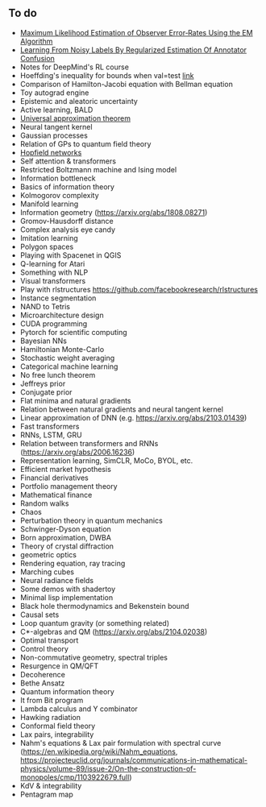To do
-------------------------------------------------------------------------------
* [Maximum Likelihood Estimation of Observer Error‐Rates Using the EM Algorithm](https://www.semanticscholar.org/paper/Maximum-Likelihood-Estimation-of-Observer-Using-the-Dawid-Skene/c80c7ab615b2fad5148a7848dbdd26a2dc50dd3d)
* [Learning From Noisy Labels By Regularized Estimation Of Annotator Confusion](https://arxiv.org/abs/1902.03680)
* Notes for DeepMind's RL course
* Hoeffding's inequality for bounds when val=test [link](https://people.orie.cornell.edu/mru8/orie4741/lectures/generalization.pdf)
* Comparison of Hamilton-Jacobi equation with Bellman equation
* Toy autograd engine
* Epistemic and aleatoric uncertainty
* Active learning, BALD
* [Universal approximation theorem](https://en.wikipedia.org/wiki/Universal_approximation_theorem)
* Neural tangent kernel
* Gaussian processes
* Relation of GPs to quantum field theory
* [Hopfield networks](https://arxiv.org/abs/2008.02217)
* Self attention & transformers
* Restricted Boltzmann machine and Ising model
* Information bottleneck
* Basics of information theory
* Kolmogorov complexity
* Manifold learning
* Information geometry (https://arxiv.org/abs/1808.08271)
* Gromov-Hausdorff distance
* Complex analysis eye candy
* Imitation learning
* Polygon spaces
* Playing with Spacenet in QGIS
* Q-learning for Atari
* Something with NLP
* Visual transformers
* Play with rlstructures https://github.com/facebookresearch/rlstructures
* Instance segmentation
* NAND to Tetris
* Microarchitecture design
* CUDA programming
* Pytorch for scientific computing
* Bayesian NNs
* Hamiltonian Monte-Carlo
* Stochastic weight averaging
* Categorical machine learning
* No free lunch theorem
* Jeffreys prior
* Conjugate prior
* Flat minima and natural gradients
* Relation between natural gradients and neural tangent kernel
* Linear approximation of DNN (e.g. https://arxiv.org/abs/2103.01439)
* Fast transformers
* RNNs, LSTM, GRU
* Relation between transformers and RNNs (https://arxiv.org/abs/2006.16236)
* Representation learning, SimCLR, MoCo, BYOL, etc.
* Efficient market hypothesis
* Financial derivatives
* Portfolio management theory
* Mathematical finance
* Random walks
* Chaos
* Perturbation theory in quantum mechanics
* Schwinger-Dyson equation
* Born approximation, DWBA
* Theory of crystal diffraction
* geometric optics
* Rendering equation, ray tracing
* Marching cubes
* Neural radiance fields
* Some demos with shadertoy
* Minimal lisp implementation
* Black hole thermodynamics and Bekenstein bound
* Causal sets
* Loop quantum gravity (or something related)
* C*-algebras and QM (https://arxiv.org/abs/2104.02038)
* Optimal transport
* Control theory
* Non-commutative geometry, spectral triples
* Resurgence in QM/QFT
* Decoherence
* Bethe Ansatz
* Quantum information theory
* It from Bit program
* Lambda calculus and Y combinator
* Hawking radiation
* Conformal field theory
* Lax pairs, integrability
* Nahm's equations & Lax pair formulation with spectral curve (https://en.wikipedia.org/wiki/Nahm_equations, https://projecteuclid.org/journals/communications-in-mathematical-physics/volume-89/issue-2/On-the-construction-of-monopoles/cmp/1103922679.full)
* KdV & integrability
* Pentagram map